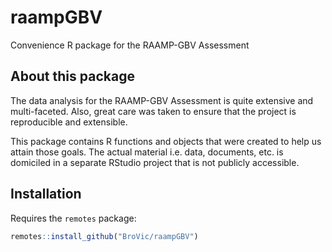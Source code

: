 # raampGBV
Convenience R package for the RAAMP-GBV Assessment

## About this package
The data analysis for the RAAMP-GBV Assessment is quite extensive and multi-faceted. Also, great care was taken to ensure that the project is reproducible and extensible.

This package contains R functions and objects that were created to help us attain those goals. The actual material i.e. data, documents, etc. is domiciled in a separate RStudio project that is not publicly accessible.

## Installation
Requires the `remotes` package:
```r
remotes::install_github("BroVic/raampGBV")
```
